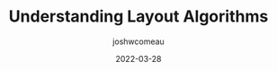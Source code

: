 ---
author: joshwcomeau
date: 2022-03-28
draft: true
tags:
  - css
  - layout
target_url: https://www.joshwcomeau.com/css/understanding-layout-algorithms/
title: Understanding Layout Algorithms
---